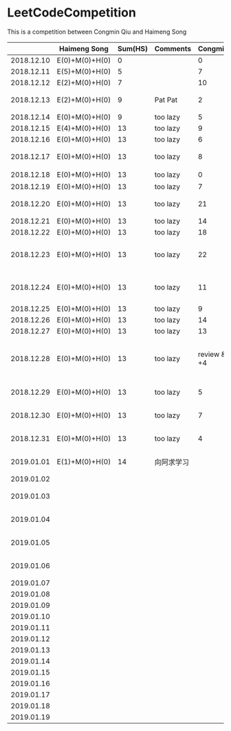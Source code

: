 # LeetCodeCompetition
This is a competition between Congmin Qiu and Haimeng Song


|            | Haimeng Song   | Sum(HS) | Comments | Congmin     | Sum | Comments                                    |
| ---------- | -------------- | ------- | -------- | ----------- | --- | ------------------------------------------- |
| 2018.12.10 | E(0)+M(0)+H(0) | 0       |          | 0           | 0   |                                             |
| 2018.12.11 | E(5)+M(0)+H(0) | 5       |          | 7           | 7   |                                             |
| 2018.12.12 | E(2)+M(0)+H(0) | 7       |          | 10          | 17  | Well Done!                                  |
| 2018.12.13 | E(2)+M(0)+H(0) | 9       | Pat Pat  | 2           | 19  | LinkedIn 跪了                               |
| 2018.12.14 | E(0)+M(0)+H(0) | 9       | too lazy | 5           | 24  |                                             |
| 2018.12.15 | E(4)+M(0)+H(0) | 13      | too lazy | 9           | 33  | Array1                                      |
| 2018.12.16 | E(0)+M(0)+H(0) | 13      | too lazy | 6           | 39  | Array2                                      |
| 2018.12.17 | E(0)+M(0)+H(0) | 13      | too lazy | 8           | 47  | Array3 高频总结                             |
| 2018.12.18 | E(0)+M(0)+H(0) | 13      | too lazy | 0           | 47  | 这天啥都没干                                |
| 2018.12.19 | E(0)+M(0)+H(0) | 13      | too lazy | 7           | 55  | Hash 2                                      |
| 2018.12.20 | E(0)+M(0)+H(0) | 13      | too lazy | 21          | 76  | 其中好多easy的题目                          |
| 2018.12.21 | E(0)+M(0)+H(0) | 13      | too lazy | 14          | 91  | backtracking                                |
| 2018.12.22 | E(0)+M(0)+H(0) | 13      | too lazy | 18          | 109 | DP 1                                        |
| 2018.12.23 | E(0)+M(0)+H(0) | 13      | too lazy | 22          | 131 | Tree 1, 裘丛民你这个垃圾，哈哈              |
| 2018.12.24 | E(0)+M(0)+H(0) | 13      | too lazy | 11          | 142 | String 1. qcm你这个渣渣                     |
| 2018.12.25 | E(0)+M(0)+H(0) | 13      | too lazy | 9           | 151 | Stack, PQ                                   |
| 2018.12.26 | E(0)+M(0)+H(0) | 13      | too lazy | 14          | 165 | DP 2                                        |
| 2018.12.27 | E(0)+M(0)+H(0) | 13      | too lazy | 13          | 178 | Math 1                                      |
| 2018.12.28 | E(0)+M(0)+H(0) | 13      | too lazy | review & +4 | 182 | Tree[做过的高频经典]刷不完就是猪头啊啊啊！~ |
| 2018.12.29 | E(0)+M(0)+H(0) | 13      | too lazy | 5           | 187 | String 第二页 第三页                        |
| 2018.12.30 | E(0)+M(0)+H(0) | 13      | too lazy | 7           | 194 | String[做过的高频经典]                      |
| 2018.12.31 | E(0)+M(0)+H(0) | 13      | too lazy | 4           | 197 | Math 第二页 第三页                          |
| 2019.01.01 | E(1)+M(0)+H(0) | 14      | 向阿求学习 |             | 6   | Math [做过的高频经典]                       |
| 2019.01.02 |                |         |          |             | 5   | Array 4                                     |
| 2019.01.03 |                |         |          |             | 4   | Array [做过的高频经典]                      |
| 2019.01.04 |                |         |          |             | 3   | DP 第二页 第三页                            |
| 2019.01.05 |                |         |          |             | 2   | DP 第三页 第四页                            |
| 2019.01.06 |                |         |          |             | 1   | DP [做过的高频经典]                         |
| 2019.01.07 |                |         |          |             | 1   |                                             |
| 2019.01.08 |                |         |          |             | 1   |                                             |
| 2019.01.09 |                |         |          |             | 1   |                                             |
| 2019.01.10 |                |         |          |             | 1   |                                             |
| 2019.01.11 |                |         |          |             | 1   |                                             |
| 2019.01.12 |                |         |          |             | 1   |                                             |
| 2019.01.13 |                |         |          |             | 1   |                                             |
| 2019.01.14 |                |         |          |             | 1   |                                             |
| 2019.01.15 |                |         |          |             | 1   |                                             |
| 2019.01.16 |                |         |          |             | 1   |                                             |
| 2019.01.17 |                |         |          |             | 1   |                                             |
| 2019.01.18 |                |         |          |             | 1   |                                             |
| 2019.01.19 |                |         |          |             | 1   |                                             |
